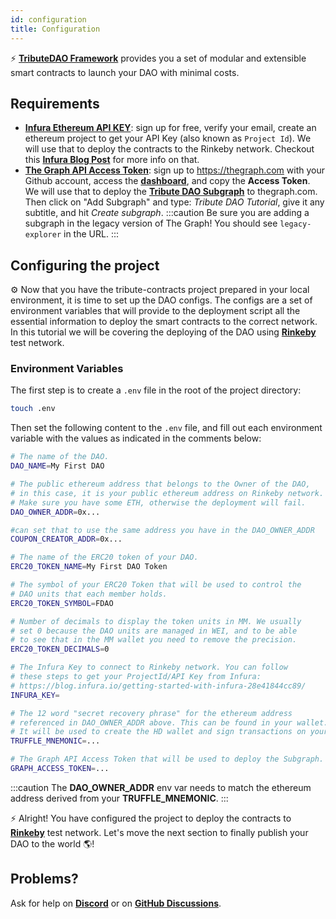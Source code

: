 ```yaml
---
id: configuration
title: Configuration
---
```


⚡️ **[TributeDAO Framework](https://github.com/openlawteam/tribute-contracts)** provides you a set of modular and extensible smart contracts to launch your DAO with minimal costs.

## Requirements

- **[Infura Ethereum API KEY](https://infura.io/product/ethereum)**: sign up for free, verify your email, create an ethereum project to get your API Key (also known as `Project Id`). We will use that to deploy the contracts to the Rinkeby network. Checkout this **[Infura Blog Post](https://blog.infura.io/getting-started-with-infura-28e41844cc89/)** for more info on that.
- **[The Graph API Access Token](https://thegraph.com/)**: sign up to https://thegraph.com with your Github account, access the **[dashboard](https://thegraph.com/explorer/dashboard)**, and copy the **Access Token**. We will use that to deploy the **[Tribute DAO Subgraph](/docs/subgraph/definition)** to thegraph.com. Then click on "Add Subgraph" and type: _Tribute DAO Tutorial_, give it any subtitle, and hit _Create subgraph_.
:::caution
Be sure you are adding a subgraph in the legacy version of The Graph! You should see `legacy-explorer` in the URL.
:::

## Configuring the project

⚙️ Now that you have the tribute-contracts project prepared in your local environment, it is time to set up the DAO configs. The configs are a set of environment variables that will provide to the deployment script all the essential information to deploy the smart contracts to the correct network. In this tutorial we will be covering the deploying of the DAO using **[Rinkeby](https://rinkeby.etherscan.io/)** test network.

### Environment Variables

The first step is to create a `.env` file in the root of the project directory:

```bash
touch .env
```

Then set the following content to the `.env` file, and fill out each environment variable with the values as indicated in the comments below:

```bash
# The name of the DAO.
DAO_NAME=My First DAO

# The public ethereum address that belongs to the Owner of the DAO,
# in this case, it is your public ethereum address on Rinkeby network.
# Make sure you have some ETH, otherwise the deployment will fail.
DAO_OWNER_ADDR=0x...

#can set that to use the same address you have in the DAO_OWNER_ADDR
COUPON_CREATOR_ADDR=0x...

# The name of the ERC20 token of your DAO.
ERC20_TOKEN_NAME=My First DAO Token

# The symbol of your ERC20 Token that will be used to control the
# DAO units that each member holds.
ERC20_TOKEN_SYMBOL=FDAO

# Number of decimals to display the token units in MM. We usually
# set 0 because the DAO units are managed in WEI, and to be able
# to see that in the MM wallet you need to remove the precision.
ERC20_TOKEN_DECIMALS=0

# The Infura Key to connect to Rinkeby network. You can follow
# these steps to get your ProjectId/API Key from Infura:
# https://blog.infura.io/getting-started-with-infura-28e41844cc89/
INFURA_KEY=

# The 12 word "secret recovery phrase" for the ethereum address
# referenced in DAO_OWNER_ADDR above. This can be found in your wallet.
# It will be used to create the HD wallet and sign transactions on your behalf.
TRUFFLE_MNEMONIC=...

# The Graph API Access Token that will be used to deploy the Subgraph.
GRAPH_ACCESS_TOKEN=...
```

:::caution
The **DAO_OWNER_ADDR** env var needs to match the ethereum address derived from your **TRUFFLE_MNEMONIC**.
:::

⚡️ Alright! You have configured the project to deploy the contracts to **[Rinkeby](https://rinkeby.etherscan.io/)** test network. Let's move the next section to finally publish your DAO to the world 🌎!

## Problems?

Ask for help on **[Discord](https://discord.gg/xXMA2DYqNf)** or on **[GitHub Discussions](https://github.com/openlawteam/tribute-contracts/discussions/new)**.
